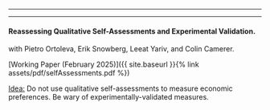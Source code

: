 
---
---

#### Reassessing Qualitative Self-Assessments and Experimental Validation.
with Pietro Ortoleva, Erik Snowberg, Leeat Yariv, and Colin Camerer.

[Working Paper (February 2025)]({{ site.baseurl }}{% link assets/pdf/selfAssessments.pdf %})

<ins> Idea:</ins> Do not use qualitative self-assessments to measure economic preferences. Be wary of experimentally-validated measures.
